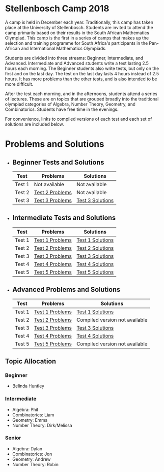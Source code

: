 # Stellenbosch Camp 2018

A camp is held in December each year. Traditionally, this camp has taken place at the University of Stellenbosch. Students are invited to attend the camp primarily based on their results in the South African Mathematics Olympiad. This camp is the first in a series of camps that makes up the selection and training programme for South Africa's participants in the Pan-African and International Mathematics Olympiads.

Students are divided into three streams: Beginner, Intermediate, and Advanced. Intermediate and Advanced students write a test lasting 2.5 hours each morning. The Beginner students also write tests, but only on the first and on the last day. The test on the last day lasts 4 hours instead of 2.5 hours. It has more problems than the other tests, and is also intended to be more difficult.

After the test each morning, and in the afternoons, students attend a series of lectures. These are on topics that are grouped broadly into the traditional olympiad categories of Algebra, Number Theory, Geometry, and Combinatorics. Students have free time in the evenings.

For convenience, links to compiled versions of each test and each set of solutions are included below.

# Problems and Solutions

* ## Beginner Tests and Solutions

  | Test | Problems | Solutions |
  | ---- | -------- | --------- |
  | Test 1 | Not available | Not available |
  | Test 2 | [Test 2 Problems](./tests/beginner/test2.pdf) | Not available |
  | Test 3 | [Test 3 Problems](./tests/beginner/test3.pdf) | [Test 3 Solutions](./solutions/beginner/test3.pdf) |

* ## Intermediate Tests and Solutions

  | Test | Problems | Solutions |
  | ---- | -------- | --------- |
  | Test 1 | [Test 1 Problems](./tests/intermediate/pdfs/int_test1.pdf) | [Test 1 Solutions](./solutions/intermediate/pdfs/int_test1_solutions.pdf) |
  | Test 2 | [Test 2 Problems](./tests/intermediate/pdfs/int_test2.pdf) | [Test 2 Solutions](./solutions/intermediate/pdfs/int_test2_solutions.pdf) |
  | Test 3 | [Test 3 Problems](./tests/intermediate/pdfs/int_test3.pdf) | [Test 3 Solutions](./solutions/intermediate/pdfs/int_test3_solutions.pdf) |
  | Test 4 | [Test 4 Problems](./tests/intermediate/pdfs/int_test4.pdf) | [Test 4 Solutions](./solutions/intermediate/pdfs/int_test4_solutions.pdf) |
  | Test 5 | [Test 5 Problems](./tests/intermediate/pdfs/int_test5.pdf) | [Test 5 Solutions](./solutions/intermediate/pdfs/int_test5_solutions.pdf) |

* ## Advanced Problems and Solutions

  | Test | Problems | Solutions |
  | ---- | -------- | --------- |
  | Test 1 | [Test 1 Problems](./tests/senior/pdfs/senior_test1.pdf) | [Test 1 Solutions](./solutions/senior/senior_test1_solution.pdf) |
  | Test 2 | [Test 2 Problems](./tests/senior/pdfs/senior_test2.pdf) | Compiled version not available |
  | Test 3 | [Test 3 Problems](./tests/senior/pdfs/senior_test3.pdf) | [Test 3 Solutions](./solutions/senior/senior_test3_solution.pdf) |
  | Test 4 | [Test 4 Problems](./tests/senior/pdfs/senior_test4.pdf) | [Test 4 Solutions](./solutions/senior/senior_test4_solution.pdf) |
  | Test 5 | [Test 5 Problems](./tests/senior/pdfs/senior_test5.pdf) | Compiled version not available |
## Topic Allocation

### Beginner
- Belinda Huntley

### Intermediate
- Algebra: Phil
- Combinatorics: Liam
- Geometry: Emma
- Number Theory: Dirk/Melissa

### Senior
- Algebra: Dylan
- Combinatorics: Jon
- Geometry: Andrew
- Number Theory: Robin

